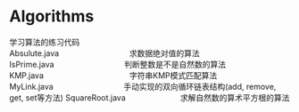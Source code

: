 # Algorithms
学习算法的练习代码  
Absulute.java　　　　　　　　　求数据绝对值的算法  
IsPrime.java　　　　　　　　　判断整数是不是自然数的算法  
KMP.java　　　　　　　　　　　字符串KMP模式匹配算法  
MyLink.java　　　　　　　　　手动实现的双向循环链表结构(add, remove, get, set等方法)
SquareRoot.java　　　　　　　求解自然数的算术平方根的算法  
